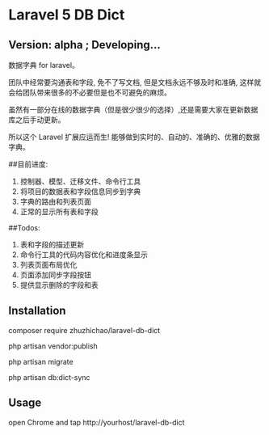Laravel 5 DB Dict
======================

Version: alpha ; Developing...
----
数据字典 for laravel。

团队中经常要沟通表和字段, 免不了写文档, 但是文档永远不够及时和准确, 这样就会给团队带来很多的不必要但是也不可避免的麻烦。

虽然有一部分在线的数据字典（但是很少很少的选择）,还是需要大家在更新数据库之后手动更新。

所以这个 Laravel 扩展应运而生! 能够做到实时的、自动的、准确的、优雅的数据字典。

##目前进度:

1. 控制器、模型、迁移文件、命令行工具
2. 将项目的数据表和字段信息同步到字典
3. 字典的路由和列表页面
4. 正常的显示所有表和字段

##Todos:

1. 表和字段的描述更新
2. 命令行工具的代码内容优化和进度条显示
3. 列表页面布局优化
4. 页面添加同步字段按钮
5. 提供显示删除的字段和表

## Installation
composer require zhuzhichao/laravel-db-dict

php artisan vendor:publish

php artisan migrate

php artisan db:dict-sync

## Usage
open Chrome and tap http://yourhost/laravel-db-dict